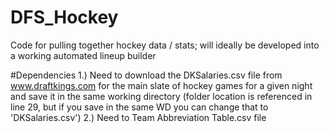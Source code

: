 # DFS_Hockey
Code for pulling together hockey data / stats; will ideally be developed into a working automated lineup builder

#Dependencies
1.) Need to download the DKSalaries.csv file from www.draftkings.com for the main slate of hockey games for a given night and save it in the same working directory (folder location is referenced in line 29, but if you save in the same WD you can change that to 'DKSalaries.csv')
2.) Need to Team Abbreviation Table.csv file

